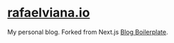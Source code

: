 # [rafaelviana.io](https://rafaelviana.io)

My personal blog. Forked from Next.js [Blog Boilerplate](https://github.com/ixartz/Next-js-Blog-Boilerplate).